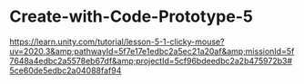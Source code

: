 # Create-with-Code-Prototype-5
https://learn.unity.com/tutorial/lesson-5-1-clicky-mouse?uv=2020.3&amp;pathwayId=5f7e17e1edbc2a5ec21a20af&amp;missionId=5f7648a4edbc2a5578eb67df&amp;projectId=5cf96bdeedbc2a2b475972b3#5ce60de5edbc2a04088faf94
